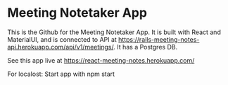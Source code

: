 # Meeting Notetaker App 

This is the Github for the Meeting Notetaker App. It is built with React and MaterialUI, and is connected to API at https://rails-meeting-notes-api.herokuapp.com/api/v1/meetings/. It has a Postgres DB.  

See this app live at https://react-meeting-notes.herokuapp.com/  

For localost: Start app with npm start  

